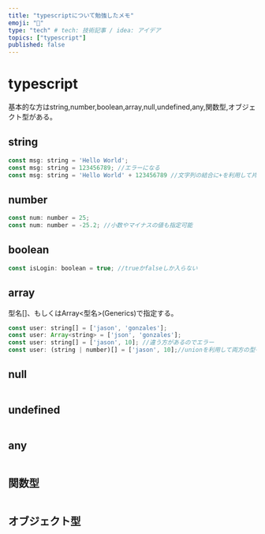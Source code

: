 ```yaml
---
title: "typescriptについて勉強したメモ"
emoji: "👋"
type: "tech" # tech: 技術記事 / idea: アイデア
topics: ["typescript"]
published: false
---
```


# typescript
基本的な方はstring,number,boolean,array,null,undefined,any,関数型,オブジェクト型がある。

## string
```js
const msg: string = 'Hello World';
const msg: string = 123456789; //エラーになる
const msg: string = 'Hello World' + 123456789 //文字列の結合に+を利用して片方に数値を指定した場合、エラーにならない
```
## number
```js
const num: number = 25;
const num: number = -25.2; //小数やマイナスの値も指定可能
```
## boolean
```js
const isLogin: boolean = true; //trueかfalseしか入らない
```
## array
型名[]、もしくはArray<型名>(Generics)で指定する。
```js
const user: string[] = ['jason', 'gonzales'];
const user: Array<string> = ['json', 'gonzales'];
const user: string[] = ['jason', 10]; //違う方があるのでエラー
const user: (string | number)[] = ['jason', 10];//unionを利用して両方の型を指定
```
## null
```js
```
## undefined
```js
```
## any
```js
```
## 関数型
```js
```
## オブジェクト型
```js
```